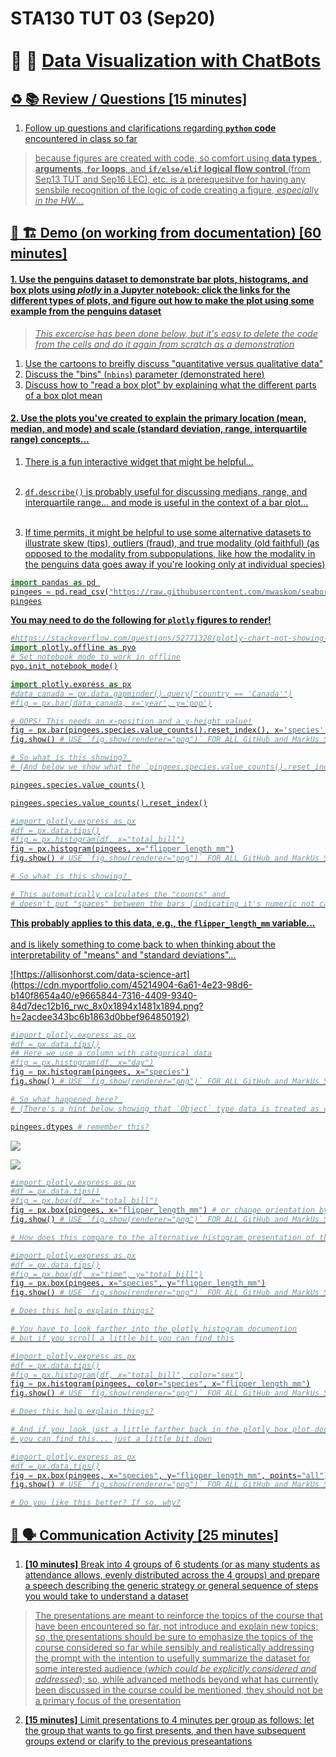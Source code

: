 # STA130 TUT 03 (Sep20)<br><br>🎨 🤖 <u>Data Visualization with ChatBots<u>



## ♻️ 📚 Review  / Questions [15 minutes]

1. Follow up questions and clarifications regarding **`python` code** encountered in class so far 

> because figures are created with code, so comfort using **data types** , **arguments**, **`for` loops**, and **`if/else/elif` logical flow control** (from Sep13 TUT and Sep16 LEC), etc. is a prerequesitve for having any sensbile recognition of the logic of code creating a figure, *especially in the HW*...    
    
    
## 🚧 🏗️ Demo (on working from documentation)  [60 minutes]

#### 1. Use the [penguins](https://raw.githubusercontent.com/mwaskom/seaborn-data/master/penguins.csv) dataset to demonstrate [bar plots](https://plotly.com/python/bar-charts/), [histograms](https://plotly.com/python/histograms/), and [box plots](https://plotly.com/python/box-plots/) using [_plotly_](https://plotly.com/python/) in a Jupyter notebook: click the links for the different types of plots, and figure out how to make the plot using some example from the [penguins](https://raw.githubusercontent.com/mwaskom/seaborn-data/master/penguins.csv) dataset
 
> *This excercise has been done below, but it's easy to delete the code from the cells and do it again from scratch as a demonstration*
    
1. Use the cartoons to breifly discuss "quantitative versus qualitative data"
2. Discuss the "bins" (`nbins`) parameter (demonstrated [here](https://plotly.com/python/histograms/#choosing-the-number-of-bins))
3. Discuss how to "read a box plot" by explaining what the different parts of a box plot mean

#### 2. Use the plots you've created to explain the primary location (mean, median, and mode) and scale (standard deviation, range, interquartile range) concepts...
    
1. There is a fun [interactive widget](https://plotly.com/python/histograms/#histograms-in-dash) that might be helpful...<br><br>
        
2. `df.describe()` is probably useful for discussing medians, range, and interquartile range... and mode is useful in the context of a bar plot...<br><br>
        
3. If time permits, it might be helpful to use some alternative datasets to illustrate skew ([tips](https://raw.githubusercontent.com/mwaskom/seaborn-data/master/tips.csv)), outliers ([fraud](https://raw.githubusercontent.com/nsethi31/Kaggle-Data-Credit-Card-Fraud-Detection/master/creditcard.csv)), and true modality ([old faithful](https://gist.githubusercontent.com/hogwild/c2704a1ae38c0a36983bc13121050dac/raw/7fd577be21752939375d92cd3a808558106e903b/oldFaithfulGeyserDataset.csv)) (as opposed to the modality from subpopulations, like how the modality in the penguins data goes away if you're looking only at individual species)
    


```python
import pandas as pd 
pingees = pd.read_csv("https://raw.githubusercontent.com/mwaskom/seaborn-data/master/penguins.csv")
pingees
```

**You may need to do the following for `plotly` figures to render!**


```python
#https://stackoverflow.com/questions/52771328/plotly-chart-not-showing-in-jupyter-notebook
import plotly.offline as pyo
# Set notebook mode to work in offline
pyo.init_notebook_mode()
```


```python
import plotly.express as px
#data_canada = px.data.gapminder().query("country == 'Canada'")
#fig = px.bar(data_canada, x='year', y='pop')

# OOPS! This needs an x-position and a y-height value!
fig = px.bar(pingees.species.value_counts().reset_index(), x='species', y='count')
fig.show() # USE `fig.show(renderer="png")` FOR ALL GitHub and MarkUs SUBMISSIONS

# So what is this showing? 
# (And below we show what the `pingees.species.value_counts().reset_index()` "trick" is)
```


```python
pingees.species.value_counts()
```


```python
pingees.species.value_counts().reset_index()
```


```python
#import plotly.express as px
#df = px.data.tips()
#fig = px.histogram(df, x="total_bill")
fig = px.histogram(pingees, x="flipper_length_mm")
fig.show() # USE `fig.show(renderer="png")` FOR ALL GitHub and MarkUs SUBMISSIONS

# So what is this showing? 

# This automatically calculates the "counts" and 
# doesn't put "spaces" between the bars (indicating it's numeric not categorical data)
```

**This probably applies to this data, e.g., the `flipper_length_mm` variable...** <br></br>
and is likely something to come back to when thinking about the interpretability of "means" and "standard deviations"...


![https://allisonhorst.com/data-science-art](https://cdn.myportfolio.com/45214904-6a61-4e23-98d6-b140f8654a40/e9665844-7316-4409-9340-84d7dec12b16_rwc_8x0x1894x1481x1894.png?h=2acdee343bc6b1863d0bbef964850192)


```python
#import plotly.express as px
#df = px.data.tips()
## Here we use a column with categorical data
#fig = px.histogram(df, x="day")
fig = px.histogram(pingees, x="species")
fig.show() # USE `fig.show(renderer="png")` FOR ALL GitHub and MarkUs SUBMISSIONS

# So what happened here? 
# (There's a hint below showing that `Object` type data is treated as categorical data)
```


```python
pingees.dtypes # remember this?
```

![](https://blogger.googleusercontent.com/img/b/R29vZ2xl/AVvXsEhb3mixP0J2LWeQsK3VWxL8RM0tFg5-8KBLLMYSPfjzZrGw60PCyknoxmqJqyvn6yR2lS4J_8sblZs3blNsagoCq9JHxjSPhtv8PH3DnBZEmPl7zcNZaSjPwCoMQ1j6Cu8tFGULP8uZQmfV/s1600/horst+discrete+continuous.jpg)

![](https://pbs.twimg.com/media/Ehh6v4kVoAIbotc?format=jpg&name=4096x4096)


```python
#import plotly.express as px
#df = px.data.tips()
#fig = px.box(df, x="total_bill")
fig = px.box(pingees, x="flipper_length_mm") # or change orientation by using "y"
fig.show() # USE `fig.show(renderer="png")` FOR ALL GitHub and MarkUs SUBMISSIONS

# How does this compare to the alternative histogram presentation of this data?
```


```python
#import plotly.express as px
#df = px.data.tips()
#fig = px.box(df, x="time", y="total_bill")
fig = px.box(pingees, x="species", y="flipper_length_mm")
fig.show() # USE `fig.show(renderer="png")` FOR ALL GitHub and MarkUs SUBMISSIONS

# Does this help explain things?
```


```python
# You have to look farther into the plotly histogram documention
# but if you scroll a little bit you can find this

#import plotly.express as px
#df = px.data.tips()
#fig = px.histogram(df, x="total_bill", color="sex")
fig = px.histogram(pingees, color="species", x="flipper_length_mm")
fig.show() # USE `fig.show(renderer="png")` FOR ALL GitHub and MarkUs SUBMISSIONS

# Does this help explain things?
```


```python
# And if you look just a little farther back in the plotly box plot documention
# you can find this... just a little bit down

#import plotly.express as px
#df = px.data.tips()
fig = px.box(pingees, x="species", y="flipper_length_mm", points="all")
fig.show() # USE `fig.show(renderer="png")` FOR ALL GitHub and MarkUs SUBMISSIONS

# Do you like this better? If so, why?
```

## 💬 🗣️ Communication Activity [25 minutes]

1. **[10 minutes]** Break into 4 groups of 6 students (or as many students as attendance allows, evenly distributed across the 4 groups) and prepare a speech describing the generic strategy or general sequence of steps you would take to understand a dataset

> The presentations are meant to reinforce the topics of the course that have been encountered so far, not introduce and explain new topics; so, the presentations should be sure to emphasize the topics of the course considered so far while sensibly and realistically addressing the prompt with the intention to usefully summarize the dataset for some interested audience (*which could be explicitly considered and addressed*); so, while advanced methods beyond what has currently been discussed in the course could be mentioned, they should not be a primary focus of the presentation
    
2. **[15 minutes]** Limit presentations to 4 minutes per group as follows: let the group that wants to go first presents, and then have subsequent groups extend or clarify to the previous preseantations
    
